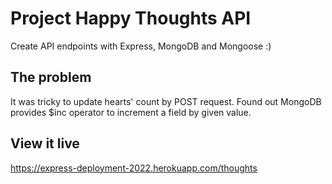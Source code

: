 # Project Happy Thoughts API

Create API endpoints with Express, MongoDB and Mongoose :)

## The problem

It was tricky to update hearts' count by POST request. Found out MongoDB provides $inc operator to increment a field by given value.

## View it live

https://express-deployment-2022.herokuapp.com/thoughts
